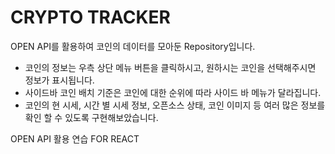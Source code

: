 # CRYPTO TRACKER
OPEN API를 활용하여 코인의 데이터를 모아둔 Repository입니다.

* 코인의 정보는 우측 상단 메뉴 버튼을 클릭하시고, 원하시는 코인을 선택해주시면 정보가 표시됩니다.
* 사이드바 코인 배치 기준은 코인에 대한 순위에 따라 사이드 바 메뉴가 달라집니다.
* 코인의 현 시세, 시간 별 시세 정보, 오픈소스 상태, 코인 이미지 등 여러 많은 정보를 확인 할 수 있도록 구현해보았습니다.

OPEN API 활용 연습 FOR REACT

